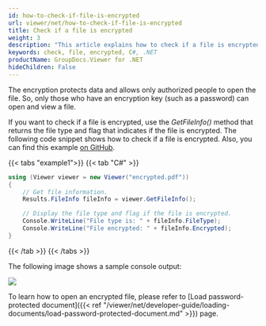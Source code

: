 ```yaml
---
id: how-to-check-if-file-is-encrypted
url: viewer/net/how-to-check-if-file-is-encrypted
title: Check if a file is encrypted
weight: 3
description: "This article explains how to check if a file is encrypted using .NET / C# with GroupDocs.Viewer for .NET."
keywords: check, file, encrypted, C#, .NET
productName: GroupDocs.Viewer for .NET
hideChildren: False
---
```


The encryption protects data and allows only authorized people to open the file. So, only those who have an encryption key (such as a password) can open and view a file.

If you want to check if a file is encrypted, use the _GetFileInfo()_ method that returns the file type and flag that indicates if the file is encrypted. The following code snippet shows how to check if a file is encrypted. Also, you can find this example [on GitHub](https://github.com/groupdocs-viewer/GroupDocs.Viewer-for-.NET/blob/master/Examples/GroupDocs.Viewer.Examples.CSharp/BasicUsage/CheckFileIsEncrypted.cs).

{{< tabs "example1">}}
{{< tab "C#" >}}
```csharp
using (Viewer viewer = new Viewer("encrypted.pdf"))
{
	// Get file information.
    Results.FileInfo fileInfo = viewer.GetFileInfo();

	// Display the file type and flag if the file is encrypted.
    Console.WriteLine("File type is: " + fileInfo.FileType);
    Console.WriteLine("File encrypted: " + fileInfo.Encrypted);
}
```
{{< /tab >}}
{{< /tabs >}}

The following image shows a sample console output:

![](/viewer/net/images/how-to-check-if-file-is-encrypted.png)

To learn how to open an encrypted file, please refer to [Load password-protected document]({{< ref "/viewer/net/developer-guide/loading-documents/load-password-protected-document.md" >}}) page.
